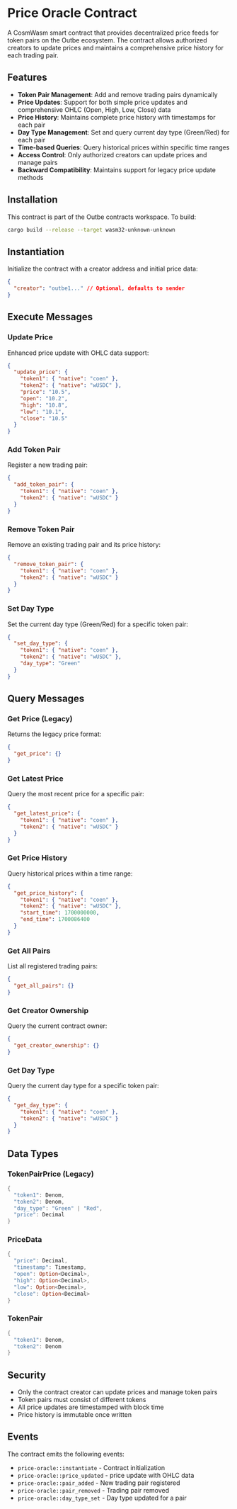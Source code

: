 # Price Oracle Contract

A CosmWasm smart contract that provides decentralized price feeds for token pairs on the Outbe ecosystem. The contract allows authorized creators to update prices and maintains a comprehensive price history for each trading pair.

## Features

- **Token Pair Management**: Add and remove trading pairs dynamically
- **Price Updates**: Support for both simple price updates and comprehensive OHLC (Open, High, Low, Close) data
- **Price History**: Maintains complete price history with timestamps for each pair
- **Day Type Management**: Set and query current day type (Green/Red) for each pair
- **Time-based Queries**: Query historical prices within specific time ranges
- **Access Control**: Only authorized creators can update prices and manage pairs
- **Backward Compatibility**: Maintains support for legacy price update methods

## Installation

This contract is part of the Outbe contracts workspace. To build:

```bash
cargo build --release --target wasm32-unknown-unknown
```

## Instantiation

Initialize the contract with a creator address and initial price data:

```json
{
  "creator": "outbe1..." // Optional, defaults to sender
}
```

## Execute Messages

### Update Price
Enhanced price update with OHLC data support:

```json
{
  "update_price": {
    "token1": { "native": "coen" },
    "token2": { "native": "wUSDC" },
    "price": "10.5",
    "open": "10.2",
    "high": "10.8",
    "low": "10.1",
    "close": "10.5"
  }
}
```

### Add Token Pair
Register a new trading pair:

```json
{
  "add_token_pair": {
    "token1": { "native": "coen" },
    "token2": { "native": "wUSDC" }
  }
}
```

### Remove Token Pair
Remove an existing trading pair and its price history:

```json
{
  "remove_token_pair": {
    "token1": { "native": "coen" },
    "token2": { "native": "wUSDC" }
  }
}
```

### Set Day Type
Set the current day type (Green/Red) for a specific token pair:

```json
{
  "set_day_type": {
    "token1": { "native": "coen" },
    "token2": { "native": "wUSDC" },
    "day_type": "Green"
  }
}
```

## Query Messages

### Get Price (Legacy)
Returns the legacy price format:

```json
{
  "get_price": {}
}
```

### Get Latest Price
Query the most recent price for a specific pair:

```json
{
  "get_latest_price": {
    "token1": { "native": "coen" },
    "token2": { "native": "wUSDC" }
  }
}
```

### Get Price History
Query historical prices within a time range:

```json
{
  "get_price_history": {
    "token1": { "native": "coen" },
    "token2": { "native": "wUSDC" },
    "start_time": 1700000000,
    "end_time": 1700086400
  }
}
```

### Get All Pairs
List all registered trading pairs:

```json
{
  "get_all_pairs": {}
}
```

### Get Creator Ownership
Query the current contract owner:

```json
{
  "get_creator_ownership": {}
}
```

### Get Day Type
Query the current day type for a specific token pair:

```json
{
  "get_day_type": {
    "token1": { "native": "coen" },
    "token2": { "native": "wUSDC" }
  }
}
```

## Data Types

### TokenPairPrice (Legacy)
```rust
{
  "token1": Denom,
  "token2": Denom,
  "day_type": "Green" | "Red",
  "price": Decimal
}
```

### PriceData
```rust
{
  "price": Decimal,
  "timestamp": Timestamp,
  "open": Option<Decimal>,
  "high": Option<Decimal>,
  "low": Option<Decimal>,
  "close": Option<Decimal>
}
```

### TokenPair
```rust
{
  "token1": Denom,
  "token2": Denom
}
```

## Security

- Only the contract creator can update prices and manage token pairs
- Token pairs must consist of different tokens
- All price updates are timestamped with block time
- Price history is immutable once written

## Events

The contract emits the following events:

- `price-oracle::instantiate` - Contract initialization
- `price-oracle::price_updated` - price update with OHLC data
- `price-oracle::pair_added` - New trading pair registered
- `price-oracle::pair_removed` - Trading pair removed
- `price-oracle::day_type_set` - Day type updated for a pair
